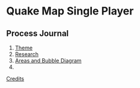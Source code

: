 # Quake Map Single Player

## Process Journal
1. [Theme](theme.md)
2. [Research](research.md)
3. [Areas and Bubble Diagram](areas.md)
4. 

[Credits](credits.md)
